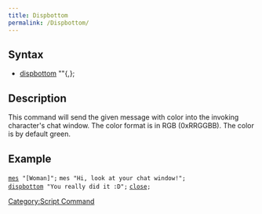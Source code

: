 ```yaml
---
title: Dispbottom
permalink: /Dispbottom/
---
```


Syntax
------

-   [dispbottom](/dispbottom "wikilink") "<message>"{,<color>};

Description
-----------

This command will send the given message with color into the invoking character's chat window.
The color format is in RGB (0xRRGGBB). The color is by default green.

Example
-------

[`mes`](/mes "wikilink")` "[Woman]";`
`mes "Hi, look at your chat window!";`
[`dispbottom`](/dispbottom "wikilink")` "You really did it :D";`
[`close`](/close "wikilink")`;`

[Category:Script Command](/Category:Script_Command "wikilink")